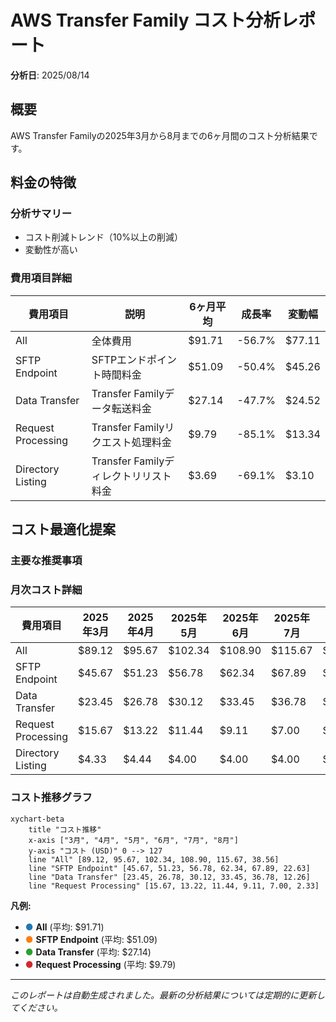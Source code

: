 # AWS Transfer Family コスト分析レポート

**分析日**: 2025/08/14

## 概要

AWS Transfer Familyの2025年3月から8月までの6ヶ月間のコスト分析結果です。

## 料金の特徴

### 分析サマリー
- コスト削減トレンド（10%以上の削減）
- 変動性が高い

### 費用項目詳細

| 費用項目 | 説明 | 6ヶ月平均 | 成長率 | 変動幅 |
|---------|------|----------|--------|--------|
| All | 全体費用 | $91.71 | -56.7% | $77.11 |
| SFTP Endpoint | SFTPエンドポイント時間料金 | $51.09 | -50.4% | $45.26 |
| Data Transfer | Transfer Familyデータ転送料金 | $27.14 | -47.7% | $24.52 |
| Request Processing | Transfer Familyリクエスト処理料金 | $9.79 | -85.1% | $13.34 |
| Directory Listing | Transfer Familyディレクトリリスト料金 | $3.69 | -69.1% | $3.10 |

## コスト最適化提案

### 主要な推奨事項

### 月次コスト詳細

| 費用項目 | 2025年3月 | 2025年4月 | 2025年5月 | 2025年6月 | 2025年7月 | 2025年8月 |
|---------|---------|---------|---------|---------|---------|---------|
| All | $89.12 | $95.67 | $102.34 | $108.90 | $115.67 | $38.56 |
| SFTP Endpoint | $45.67 | $51.23 | $56.78 | $62.34 | $67.89 | $22.63 |
| Data Transfer | $23.45 | $26.78 | $30.12 | $33.45 | $36.78 | $12.26 |
| Request Processing | $15.67 | $13.22 | $11.44 | $9.11 | $7.00 | $2.33 |
| Directory Listing | $4.33 | $4.44 | $4.00 | $4.00 | $4.00 | $1.34 |

### コスト推移グラフ

```mermaid
xychart-beta
    title "コスト推移"
    x-axis ["3月", "4月", "5月", "6月", "7月", "8月"]
    y-axis "コスト (USD)" 0 --> 127
    line "All" [89.12, 95.67, 102.34, 108.90, 115.67, 38.56]
    line "SFTP Endpoint" [45.67, 51.23, 56.78, 62.34, 67.89, 22.63]
    line "Data Transfer" [23.45, 26.78, 30.12, 33.45, 36.78, 12.26]
    line "Request Processing" [15.67, 13.22, 11.44, 9.11, 7.00, 2.33]
```

**凡例:**
- <span style="color:#1f77b4">●</span> **All** (平均: $91.71)
- <span style="color:#ff7f0e">●</span> **SFTP Endpoint** (平均: $51.09)
- <span style="color:#2ca02c">●</span> **Data Transfer** (平均: $27.14)
- <span style="color:#d62728">●</span> **Request Processing** (平均: $9.79)

---
*このレポートは自動生成されました。最新の分析結果については定期的に更新してください。*
